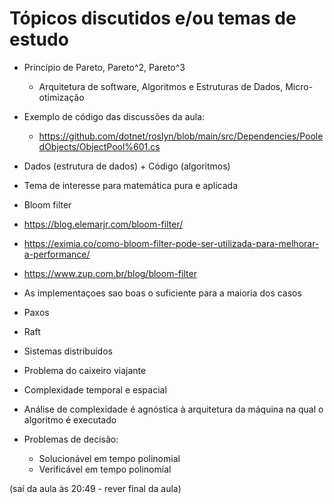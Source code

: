 # Tópicos discutidos e/ou temas de estudo

- Princípio de Pareto, Pareto^2, Pareto^3
  - Arquitetura de software, Algoritmos e Estruturas de Dados, Micro-otimização

- Exemplo de código das discussões da aula:
  - https://github.com/dotnet/roslyn/blob/main/src/Dependencies/PooledObjects/ObjectPool%601.cs

- Dados (estrutura de dados) + Código (algoritmos)

- Tema de interesse para matemática pura e aplicada

- Bloom filter
- https://blog.elemarjr.com/bloom-filter/
- https://eximia.co/como-bloom-filter-pode-ser-utilizada-para-melhorar-a-performance/
- https://www.zup.com.br/blog/bloom-filter 


- As implementaçoes sao boas o suficiente para a maioria dos casos


- Paxos
- Raft

- Sistemas distribuídos

- Problema do caixeiro viajante

- Complexidade temporal e espacial

- Análise de complexidade é agnóstica à arquitetura da máquina na qual o algoritmo é executado

- Problemas de decisão:
  - Solucionável em tempo polinomial
  - Verificável em tempo polinomial


(saí da aula às 20:49 - rever final da aula)